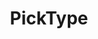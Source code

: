 ---
title: PickType
taxonomy:
    category:
        - docs
visible: true
highlight:
    enabled: false
---